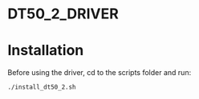 # DT50_2_DRIVER

# Installation

Before using the driver, cd to the scripts folder and run:

```bash
./install_dt50_2.sh
```